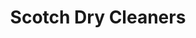 ---
title: "Scotch Dry Cleaners"
url: /lawrence/scotch-dry-cleaners-wakarusa-drive/
shop: laundry
---